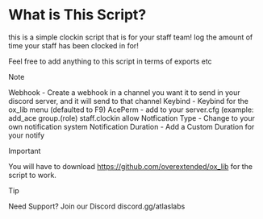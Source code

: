 # What is This Script?

this is a simple clockin script that is for your staff team! log the amount of time your staff has been clocked in for!

Feel free to add anything to this script in terms of exports etc

> [!NOTE]
> Webhook - Create a webhook in a channel you want it to send in your discord server, and it will send to that channel
> Keybind - Keybind for the ox_lib menu (defaulted to F9)
> AcePerm - add to your server.cfg (example: add_ace group.(role) staff.clockin allow
> Notfication Type - Change to your own notification system
> Notification Duration - Add a Custom Duration for your notify

> [!IMPORTANT]
> You will have to download https://github.com/overextended/ox_lib for the script to work.

> [!TIP]
> Need Support? Join our Discord discord.gg/atlaslabs

